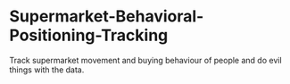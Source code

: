 Supermarket-Behavioral-Positioning-Tracking
===========================================

Track supermarket movement and buying behaviour of people and do evil things with the data.
